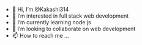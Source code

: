 - 👋 Hi, I’m @Kakashi314
- 👀 I’m interested in full stack web development
- 🌱 I’m currently learning node js
- 💞️ I’m looking to collaborate on web development
- 📫 How to reach me ...

<!---
Kakashi314/Kakashi314 is a ✨ special ✨ repository because its `README.md` (this file) appears on your GitHub profile.
You can click the Preview link to take a look at your changes.
--->
